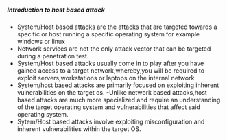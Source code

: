 
##### Introduction to host based attack
- System/Host based attacks are the attacks that are targeted towards a specific or host running a specific operating system for example windows or linux
- Network services are not the only attack vector that can be targeted during a penetration test.
- System/Host based attacks usually come in to play after you have gained access to a target network,whereby,you will be required to exploit servers,workstations or laptops on the internal network
- System/host based attacks are primarily focused on exploiting inherent vulnerabilities on the target os.
-Unlike network based attacks,host based attacks are much more specialized and require an understanding of the target operating system and vulnerabilities that affect said operating system.
- Sytem/Host based attacks involve exploiting misconfiguration and inherent vulnerabilities within the target OS.
